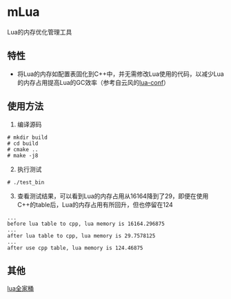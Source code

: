 # mLua
Lua的内存优化管理工具

## 特性
* 将Lua的内存如配置表固化到C++中，并无需修改Lua使用的代码，以减少Lua的内存占用提高Lua的GC效率（参考自云风的[lua-conf](https://github.com/cloudwu/lua-conf)）

## 使用方法
1. 编译源码
```shell
# mkdir build
# cd build
# cmake ..
# make -j8
```
2. 执行测试
```shell
# ./test_bin
```
3. 查看测试结果，可以看到Lua的内存占用从16164降到了29，即便在使用C++的table后，Lua的内存占用有所回升，但也停留在124
```shell
...
before lua table to cpp, lua memory is 16164.296875
...
after lua table to cpp, lua memory is 29.7578125
...
after use cpp table, lua memory is 124.46875
```

## 其他
[lua全家桶](https://github.com/esrrhs/lua-family-bucket)
